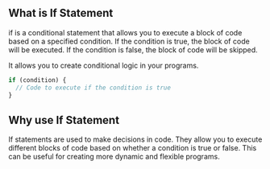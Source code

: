 ## What is If Statement


if is a conditional statement that allows you to execute a block of code based on a specified condition. If the condition is true, the block of code will be executed. If the condition is false, the block of code will be skipped.


It allows you to create conditional logic in your programs.

```js
if (condition) {
  // Code to execute if the condition is true
}

```





## Why use If Statement

If statements are used to make decisions in code. They allow you to execute different blocks of code based on whether a condition is true or false. This can be useful for creating more dynamic and flexible programs.






<!-- Exercise list

    Write a program that determines whether a given number is positive or negative.
    Write a program that checks if a number is even or odd.
    Write a program to determine the greater of two numbers.
    Write a program that transforms a numerical grade to a letter grade (e.g grade 10 should display “A”).
    Write a program that calculates the ticket price based on age with the following conditions: age below 12 pay a ticket price of 5, age below 18 pay a ticket price of 10, age below 60 pay a ticket price of 20, age over 60 play a ticket price of 15.
    Write a program that determines if a year is a leap year.
    Write a program that calculates a discount based on the purchase amount.Prices equal or over 100 discount have a discount of 20. Prices equal or over 50 have a discount of 10. Otherwise discount is 0
    Write a program that greets the user based on the time of day. Display good morning, good afternnon or good evening based on the time of day when you run the code.
    Write a program that calculates the Body Mass Index (BMI) and categorizes it. The formula for BMI is: weight / (height * height).
    Write a simple number guessing game. Provide a secret number and a guess. Based on those numbers give players clues if their guess is higher, lower or correct. -->
